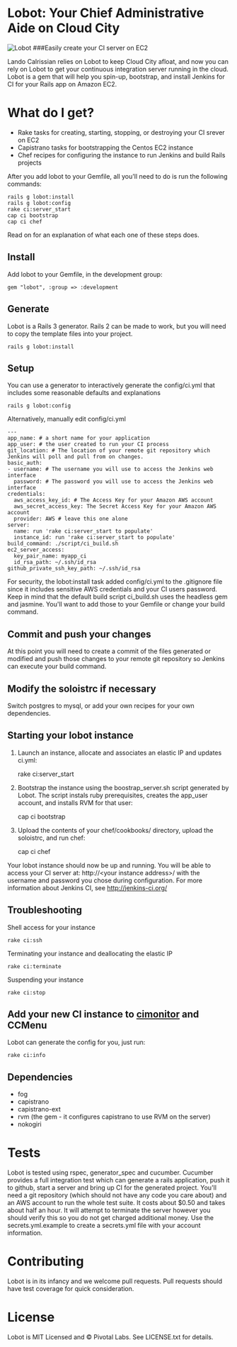 Lobot: Your Chief Administrative Aide on Cloud City
============================

![Lobot](http://i.imgur.com/QAkd7.jpg)
###Easily create your CI server on EC2

Lando Calrissian relies on Lobot to keep Cloud City afloat, and now you can rely on Lobot to get your continuous integration server running in the cloud. Lobot is a gem that will help you spin-up, bootstrap, and install Jenkins for CI for your Rails app on Amazon EC2.

# What do I get?

* Rake tasks for creating, starting, stopping, or destroying your CI srever on EC2
* Capistrano tasks for bootstrapping the Centos EC2 instance
* Chef recipes for configuring the instance to run Jenkins and build Rails projects

After you add lobot to your Gemfile, all you'll need to do is run the following commands:

    rails g lobot:install
    rails g lobot:config
    rake ci:server_start
    cap ci bootstrap
    cap ci chef

Read on for an explanation of what each one of these steps does.

## Install

Add lobot to your Gemfile, in the development group:

    gem "lobot", :group => :development

## Generate
Lobot is a Rails 3 generator.  Rails 2 can be made to work, but you will need to copy the template files into your project.

    rails g lobot:install

## Setup
You can use a generator to interactively generate the config/ci.yml that includes some reasonable defaults and explanations

    rails g lobot:config

Alternatively, manually edit config/ci.yml

    ---
    app_name: # a short name for your application
    app_user: # the user created to run your CI process
    git_location: # The location of your remote git repository which Jenkins will poll and pull from on changes.
    basic_auth:
    - username: # The username you will use to access the Jenkins web interface
      password: # The password you will use to access the Jenkins web interface
    credentials:
      aws_access_key_id: # The Access Key for your Amazon AWS account
      aws_secret_access_key: The Secret Access Key for your Amazon AWS account
      provider: AWS # leave this one alone
    server:
      name: run 'rake ci:server_start to populate'
      instance_id: run 'rake ci:server_start to populate'
    build_command: ./script/ci_build.sh
    ec2_server_access:
      key_pair_name: myapp_ci
      id_rsa_path: ~/.ssh/id_rsa
    github_private_ssh_key_path: ~/.ssh/id_rsa

For security, the lobot:install task added config/ci.yml to the .gitignore file since it includes sensitive AWS credentials and your CI users password.
Keep in mind that the default build script ci_build.sh uses the headless gem and jasmine. You'll want to add those to your Gemfile or change your build command.

## Commit and push your changes

At this point you will need to create a commit of the files generated or modified and push those changes to your remote git repository so Jenkins can execute your build command.

## Modify the soloistrc if necessary

Switch postgres to mysql, or add your own recipes for your own dependencies.

## Starting your lobot instance

1. Launch an instance, allocate and associates an elastic IP and updates ci.yml:

    rake ci:server_start

2. Bootstrap the instance using the boostrap_server.sh script generated by Lobot. The script instals ruby prerequisites, creates the app_user account, and installs RVM for that user:

    cap ci bootstrap

3. Upload the contents of your chef/cookbooks/ directory, upload the soloistrc, and run chef:

    cap ci chef

Your lobot instance should now be up and running. You will be able to access your CI server at: http://&lt;your instance address&gt;/ with the username and password you chose during configuration.
For more information about Jenkins CI, see http://jenkins-ci.org/

## Troubleshooting

Shell access for your instance

    rake ci:ssh

Terminating your instance and deallocating the elastic IP

    rake ci:terminate

Suspending your instance

    rake ci:stop

## Add your new CI instance to [cimonitor](http://github.com/pivotal/cimonitor) and CCMenu

Lobot can generate the config for you, just run:

    rake ci:info

## Dependencies

* fog
* capistrano
* capistrano-ext
* rvm (the gem - it configures capistrano to use RVM on the server)
* nokogiri

# Tests

Lobot is tested using rspec, generator_spec and cucumber.  Cucumber provides a full integration test which can generate a rails application, push it to github, start a server and bring up CI for the generated project.
You'll need a git repository (which should not have any code you care about) and an AWS account to run the whole test suite.  It costs about $0.50 and takes about half an hour.
It will attempt to terminate the server however you should verify this so you do not get charged additional money.
Use the secrets.yml.example to create a secrets.yml file with your account information.

# Contributing

Lobot is in its infancy and we welcome pull requests.  Pull requests should have test coverage for quick consideration.

# License

Lobot is MIT Licensed and © Pivotal Labs.  See LICENSE.txt for details.
